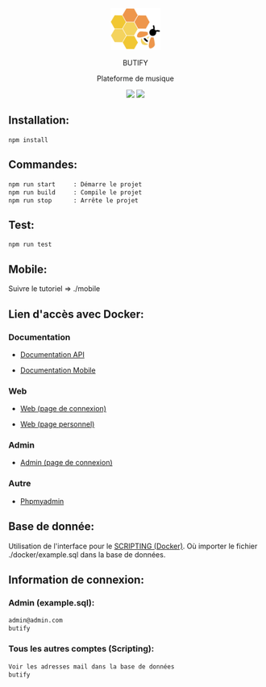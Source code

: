 <p align="center">
    <img src="./docker/web/images/logos/logoButify.png" width="100" alt="Butify Logo">
</p>
<p align="center">
    <text color=orange>BUTIFY</text>
</p>
<p align="center">
    <text color=white>Plateforme de musique</text>
</p>
<p align="center">
  <img src="https://img.shields.io/badge/Version-1.0-orange">
  <img src="https://img.shields.io/badge/Status-Online-success">
</p>

## Installation:

    npm install

## Commandes:

    npm run start     : Démarre le projet
    npm run build     : Compile le projet
    npm run stop      : Arrête le projet

## Test:

    npm run test

## Mobile:

   Suivre le tutoriel => ./mobile

## Lien d'accès avec Docker:

### Documentation

 - [Documentation API](http://localhost:8084/docs/api/index.html)

 - [Documentation Mobile](http://localhost:8084/docs/mobile/index.html)

### Web

 - [Web (page de connexion)](http://localhost:8080/web/login.php)

 - [Web (page personnel)](http://localhost:8080/web/home)

### Admin

 - [Admin (page de connexion)](http://localhost:8080/web/admin/login.php)

### Autre

 - [Phpmyadmin](http://localhost:8083)

## Base de donnée:

Utilisation de l'interface pour le [SCRIPTING (Docker)](http://localhost:8080/web/scripting/index.php). Où importer le fichier ./docker/example.sql dans la base de données.

## Information de connexion:

### Admin (example.sql):

    admin@admin.com
    butify

### Tous les autres comptes (Scripting):

    Voir les adresses mail dans la base de données
    butify
